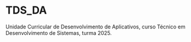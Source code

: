 # TDS_DA
Unidade Curricular de Desenvolvimento de Aplicativos, curso Técnico em Desenvolvimento de Sistemas, turma 2025.
